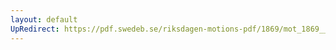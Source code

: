 ```yaml
---
layout: default
UpRedirect: https://pdf.swedeb.se/riksdagen-motions-pdf/1869/mot_1869__ak__00018.pdf
---
```

